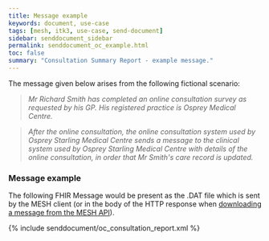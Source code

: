 ```yaml
---
title: Message example
keywords: document, use-case
tags: [mesh, itk3, use-case, send-document]
sidebar: senddocument_sidebar
permalink: senddocument_oc_example.html
toc: false
summary: "Consultation Summary Report - example message."
---
```


The message given below arises from the following fictional scenario:

>*Mr Richard Smith has completed an online consultation survey as requested by his GP. His registered practice is Osprey Medical Centre.*

>*After the online consultation, the online consultation system used by Osprey Starling Medical Centre sends a message to the clinical system used by Osprey Starling Medical Centre with details of the online consultation, in order that Mr Smith's care record is updated.*

### Message example ###

The following FHIR Message would be present as the .DAT file which is sent by the MESH client (or in the body of the HTTP response when [downloading a message from the MESH API](https://meshapi.docs.apiary.io/#reference/0/mesh-messages/download-message)).


{% include senddocument/oc_consultation_report.xml %}
